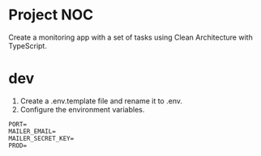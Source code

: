 # Project NOC

Create a monitoring app with a set of tasks using Clean Architecture with TypeScript.

# dev
1. Create a .env.template file and rename it to .env.
2. Configure the environment variables.

```
PORT=
MAILER_EMAIL=
MAILER_SECRET_KEY=
PROD=
```